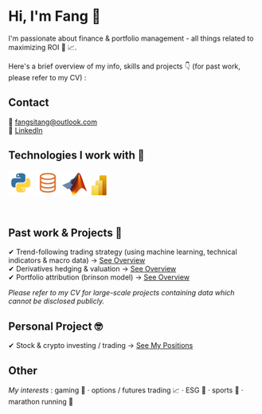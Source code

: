 # Hi, I'm Fang 👋
I'm passionate about finance & portfolio management - all things related to maximizing ROI 🫡 📈. 

Here's a brief overview of my info, skills and projects 👇 (for past work, please refer to my CV) :

## Contact

📩 fangsitang@outlook.com\
👤 <a href="https://www.linkedin.com/in/fangsitang" target="_blank">LinkedIn</a>

## Technologies I work with 🔧

<p>
  <img src="images/logo_python.jpg" alt="Python" width="50" height="50">
  <img src="images/logo_slq.png" alt="SQL" width="50" height="50">
  <img src="images/logo_matlab.png" alt="Matlab" width="50" height="45">
  <img src="images/logo_powerbi.png" alt="Power BI" width="40" height="40">
</p>
<br>

## Past work & Projects 🚀

✔ Trend-following trading strategy (using machine learning, technical indicators & macro data) → [See Overview](https://github.com/fangsitang/Trading-Algo-Random-Forest)\
✔ Derivatives hedging & valuation → [See Overview](https://github.com/fangsitang/derivatives)\
✔ Portfolio attribution (brinson model) → [See Overview](https://github.com/fangsitang/portfolio_performance)

*Please refer to my CV for large-scale projects containing data which cannot be disclosed publicly.*
  
## Personal Project 🤓

✔ Stock & crypto investing / trading → [See My Positions](https://github.com/fangsitang/personal_projects)

## Other
*My interests* : gaming 👾 · options / futures trading 📈 · ESG 🌱 · sports 🏀 · marathon running 👟
